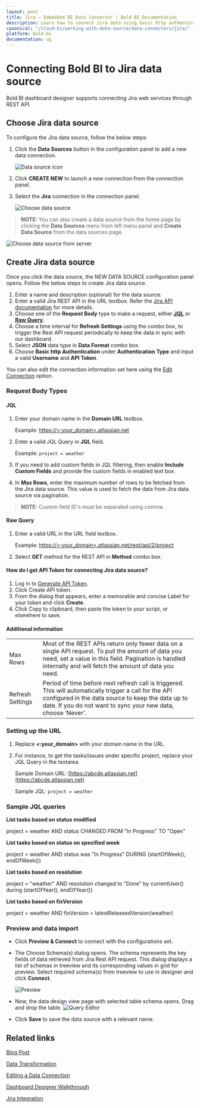 ```yaml
---
layout: post
title: Jira – Embedded BI Data Connector | Bold BI Documentation
description: Learn how to connect Jira data using basic http authentication through REST API endpoint with Bold BI Embedded.
canonical: "/cloud-bi/working-with-data-source/data-connectors/jira/"
platform: bold-bi
documentation: ug
---
```


# Connecting Bold BI to Jira data source
Bold BI dashboard designer supports connecting Jira web services through REST API. 

## Choose Jira data source
To configure the Jira data source, follow the below steps:
1. Click the **Data Sources** button in the configuration panel to add a new data connection.

   ![Data source icon](/static/assets/embedded/working-with-datasource/data-connectors/images/common/DataSourcesIcon.png)

2. Click **CREATE NEW** to launch a new connection from the connection panel.
3. Select the **Jira** connection in the connection panel.

   ![Choose data source](/static/assets/embedded/working-with-datasource/data-connectors/images/Jira/ChooseDS.png)

> **NOTE:** You can also create a data source from the home page by clicking the **Data Sources** menu from left menu panel and **Create Data Source** from the data sources page.

   ![Choose data source from server](/static/assets/embedded/working-with-datasource/data-connectors/images/Jira/ChooseDS_Server.png)


## Create Jira data source
Once you click the data source, the NEW DATA SOURCE configuration panel opens. Follow the below steps to create Jira data source.
1. Enter a name and description (optional) for the data source.
2. Enter a valid Jira REST API in the URL textbox. Refer the [Jira API documentation](https://developer.atlassian.com/cloud/jira/software/rest/intro/) for more details.
3. Choose one of the **Request Body** type to make a request, either [**JQL**](/embedded-bi/working-with-data-source/data-connectors/jira/#jql) or [**Raw Query**](/embedded-bi/working-with-data-source/data-connectors/jira/#raw-query).
4. Choose a time interval for **Refresh Settings** using the combo box, to trigger the Rest API request periodically to keep the data in sync with our dashboard.  
5. Select **JSON** data type in **Data Format** combo box.
6. Choose **Basic http Authentication** under **Authentication Type** and input a valid **Username** and **API Token**.

You can also edit the connection information set here using the [Edit Connection](/embedded-bi/working-with-data-source/editing-a-data-connection/) option.

### Request Body Types

#### JQL
1. Enter your domain name in the **Domain URL** textbox.

   Example: [https://&lt;:your_domain&gt;.atlassian.net](https://%3c:your_domain%3e.atlassian.net)

2. Enter a valid JQL Query in **JQL** field.

   Example: `project = weather`

3. If you need to add custom fields in JQL filtering, then enable **Include Custom Fields** and provide the custom fields in enabled text box.
4. In **Max Rows**, enter the maximum number of rows to be fetched from the Jira data source. This value is used to fetch the data from Jira data source via pagination.

> **NOTE:** Custom field ID's must be separated using comma.

#### Raw Query 
1. Enter a valid URL in the URL field textbox.

   Example: [https://&lt;:your_domain&gt;.atlassian.net/rest/api/2/project](https://%3c:your_domain%3e.atlassian.net/rest/api/2/project)

2. Select **GET** method for the REST API in **Method** combo box.

#### How do I get API Token for connecting Jira data source?
1. Log in to [Generate API Token](https://id.atlassian.com/manage/api-tokens).
2. Click Create API token.
3. From the dialog that appears, enter a memorable and concise Label for your token and click **Create**.
4. Click Copy to clipboard, then paste the token to your script, or elsewhere to save.

#### Additional information
<table width="600">
<tr>
<td>
Max Rows
</td>
<td>
Most of the REST APIs return only fewer data on a single API request. To pull the amount of data you need, set a value in this field.  
Pagination is handled internally and will fetch the amount of data you need.
</td>
</tr>
<tr>
<td>
Refresh Settings
</td>
<td>
Period of time before next refresh call is triggered. This will automatically trigger a call for the API configured in the data source to keep the data up to date. If you do not want to sync your new data, choose ‘Never’.
</td>
</tr>
</table>

### Setting up the URL

1. Replace **&lt;:your_domain&gt;** with your domain name in the URL.
2. For instance, to get the tasks/issues under specific project, replace your JQL Query in the textarea.

      Sample Domain URL: [https://abcde.atlassian.net](https://abcde.atlassian.net)

      Sample JQL: `project = weather`

### Sample JQL queries

**List tasks based on status modified**

project = weather AND status CHANGED FROM "In Progress" TO "Open"

**List tasks based on status on specified week**

project = weather AND status was "In Progress" DURING (startOfWeek(), endOfWeek())

**List tasks based on resolution**

project = "weather" AND resolution changed to "Done" by currentUser() during (startOfYear(), endOfYear())

**List tasks based on fixVersion**

project = weather AND fixVersion = latestReleasedVersion(weather)

### Preview and data import
* Click **Preview & Connect** to connect with the configurations set.
* The Choose Schema(s) dialog opens. The schema represents the key fields of data retrieved from Jira Rest API request. This dialog displays a list of schemas in treeview and its corresponding values in grid for preview. Select required schema(s) from treeview to use in designer and click **Connect**.

   ![Preview](/static/assets/embedded/working-with-datasource/data-connectors/images/common/Preview.png)

* Now, the data design view page with selected table schema opens. Drag and drop the table.
   ![Query Editor](/static/assets/embedded/working-with-datasource/data-connectors/images/common/QueryEditor.png)

* Click **Save** to save the data source with a relevant name.

## Related links
[Blog Post](https://www.boldbi.com/blog/jira-dashboard-example-with-bold-bi)

[Data Transformation](/embedded-bi/working-with-data-source/transforming-data/joining-table/)

[Editing a Data Connection](/embedded-bi/working-with-data-source/editing-a-data-connection/)   

[Dashboard Designer Walkthrough](/embedded-bi/getting-started/bold-bi-walk-through/)

[Jira Integration](https://www.boldbi.com/integrations/jira?utm_source=syncfusion&utm_medium=documentation&utm_campaign=boldbijiraintegration)
